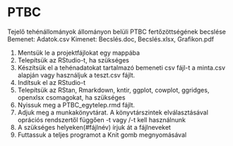 # PTBC
Tejelő tehénállományok állományon belüli PTBC fertőzöttségének becslése
Bemenet: Adatok.csv
Kimenet: Becslés.doc, Becslés.xlsx, Grafikon.pdf

1. Mentsük le a projektfájlokat egy mappába
2. Telepítsük az RStudio-t, ha szükséges
3. Készítsük el a tehénadatokat tartalmazó bemeneti csv fájl-t a minta.csv alapján vagy használjuk a teszt.csv fájlt.
4. Indítsuk el az RStudio-t
5. Telepítsük az RStan,  Rmarkdown, kntir, ggplot, cowplot, ggridges, openxlsx csomagokat, ha szükséges
6. Nyissuk meg a PTBC_egytelep.rmd fájlt.
7. Adjuk meg a munkakönyvtárat. A könyvtárszintek elválasztásával oprációs rendszertől függően \-t vagy /-t kell használnunk
8. A szükséges helyeken(#fájlnév) írjuk át a fájlneveket
9. Futtassuk a teljes programot a Knit gomb megnyomásával

   
   
